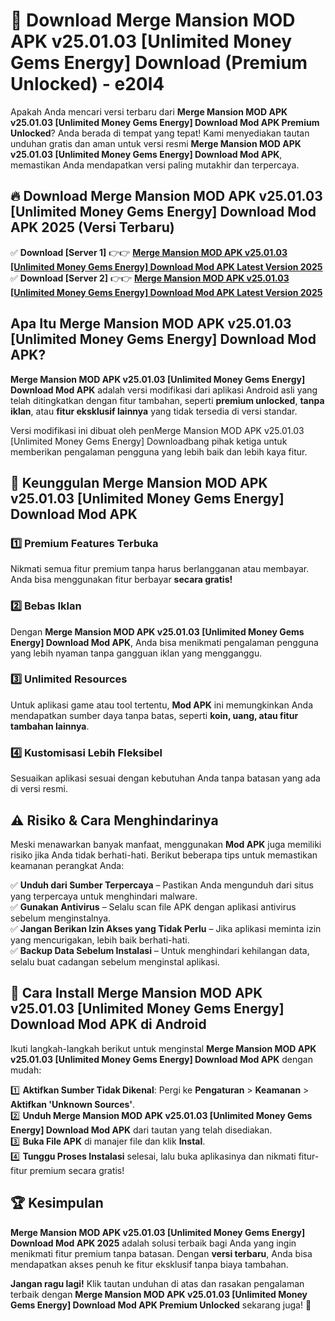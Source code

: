 # 🎯 Download Merge Mansion MOD APK v25.01.03 [Unlimited Money Gems Energy] Download (Premium Unlocked) -  e20l4

Apakah Anda mencari versi terbaru dari **Merge Mansion MOD APK v25.01.03 [Unlimited Money Gems Energy] Download Mod APK Premium Unlocked**? Anda berada di tempat yang tepat! Kami menyediakan tautan unduhan gratis dan aman untuk versi resmi **Merge Mansion MOD APK v25.01.03 [Unlimited Money Gems Energy] Download Mod APK**, memastikan Anda mendapatkan versi paling mutakhir dan terpercaya.

## 🔥 Download Merge Mansion MOD APK v25.01.03 [Unlimited Money Gems Energy] Download Mod APK 2025 (Versi Terbaru)

✅ **Download [Server 1]** 👉👉 [**Merge Mansion MOD APK v25.01.03 [Unlimited Money Gems Energy] Download Mod APK Latest Version 2025**](https://momento.my/?title=Merge_Mansion_MOD_APK_v25.01.03_[Unlimited_Money_Gems_Energy]_Download)  
✅ **Download [Server 2]** 👉👉 [**Merge Mansion MOD APK v25.01.03 [Unlimited Money Gems Energy] Download Mod APK Latest Version 2025**](https://momento.my/?title=Merge_Mansion_MOD_APK_v25.01.03_[Unlimited_Money_Gems_Energy]_Download)  

## Apa Itu Merge Mansion MOD APK v25.01.03 [Unlimited Money Gems Energy] Download Mod APK?

**Merge Mansion MOD APK v25.01.03 [Unlimited Money Gems Energy] Download Mod APK** adalah versi modifikasi dari aplikasi Android asli yang telah ditingkatkan dengan fitur tambahan, seperti **premium unlocked**, **tanpa iklan**, atau **fitur eksklusif lainnya** yang tidak tersedia di versi standar.

Versi modifikasi ini dibuat oleh penMerge Mansion MOD APK v25.01.03 [Unlimited Money Gems Energy] Downloadbang pihak ketiga untuk memberikan pengalaman pengguna yang lebih baik dan lebih kaya fitur.

## 🎯 Keunggulan Merge Mansion MOD APK v25.01.03 [Unlimited Money Gems Energy] Download Mod APK

### 1️⃣ Premium Features Terbuka
Nikmati semua fitur premium tanpa harus berlangganan atau membayar. Anda bisa menggunakan fitur berbayar **secara gratis!**

### 2️⃣ Bebas Iklan
Dengan **Merge Mansion MOD APK v25.01.03 [Unlimited Money Gems Energy] Download Mod APK**, Anda bisa menikmati pengalaman pengguna yang lebih nyaman tanpa gangguan iklan yang mengganggu.

### 3️⃣ Unlimited Resources
Untuk aplikasi game atau tool tertentu, **Mod APK** ini memungkinkan Anda mendapatkan sumber daya tanpa batas, seperti **koin, uang, atau fitur tambahan lainnya**.

### 4️⃣ Kustomisasi Lebih Fleksibel
Sesuaikan aplikasi sesuai dengan kebutuhan Anda tanpa batasan yang ada di versi resmi.

## ⚠️ Risiko & Cara Menghindarinya

Meski menawarkan banyak manfaat, menggunakan **Mod APK** juga memiliki risiko jika Anda tidak berhati-hati. Berikut beberapa tips untuk memastikan keamanan perangkat Anda:

✅ **Unduh dari Sumber Terpercaya** – Pastikan Anda mengunduh dari situs yang terpercaya untuk menghindari malware.  
✅ **Gunakan Antivirus** – Selalu scan file APK dengan aplikasi antivirus sebelum menginstalnya.  
✅ **Jangan Berikan Izin Akses yang Tidak Perlu** – Jika aplikasi meminta izin yang mencurigakan, lebih baik berhati-hati.  
✅ **Backup Data Sebelum Instalasi** – Untuk menghindari kehilangan data, selalu buat cadangan sebelum menginstal aplikasi.

## 📌 Cara Install Merge Mansion MOD APK v25.01.03 [Unlimited Money Gems Energy] Download Mod APK di Android

Ikuti langkah-langkah berikut untuk menginstal **Merge Mansion MOD APK v25.01.03 [Unlimited Money Gems Energy] Download Mod APK** dengan mudah:

1️⃣ **Aktifkan Sumber Tidak Dikenal**: Pergi ke **Pengaturan** > **Keamanan** > **Aktifkan 'Unknown Sources'**.  
2️⃣ **Unduh Merge Mansion MOD APK v25.01.03 [Unlimited Money Gems Energy] Download Mod APK** dari tautan yang telah disediakan.  
3️⃣ **Buka File APK** di manajer file dan klik **Instal**.  
4️⃣ **Tunggu Proses Instalasi** selesai, lalu buka aplikasinya dan nikmati fitur-fitur premium secara gratis!

## 🏆 Kesimpulan

**Merge Mansion MOD APK v25.01.03 [Unlimited Money Gems Energy] Download Mod APK 2025** adalah solusi terbaik bagi Anda yang ingin menikmati fitur premium tanpa batasan. Dengan **versi terbaru**, Anda bisa mendapatkan akses penuh ke fitur eksklusif tanpa biaya tambahan.

**Jangan ragu lagi!** Klik tautan unduhan di atas dan rasakan pengalaman terbaik dengan **Merge Mansion MOD APK v25.01.03 [Unlimited Money Gems Energy] Download Mod APK Premium Unlocked** sekarang juga! 🚀
